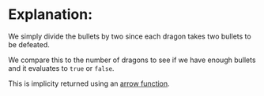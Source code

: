 # Explanation:
We simply divide the bullets by two since each dragon takes two bullets to be defeated.

We compare this to the number of dragons to see if we have enough bullets and it evaluates to `true` or `false`.

This is implicity returned using an [arrow function](https://developer.mozilla.org/en-US/docs/Web/JavaScript/Reference/Functions/Arrow_functions).